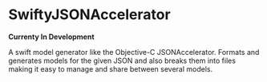 # SwiftyJSONAccelerator

**Currenty In Development**

A swift model generator like the Objective-C JSONAccelerator. Formats and generates models for the given JSON and also breaks them into files making it easy to manage and share between several models.

